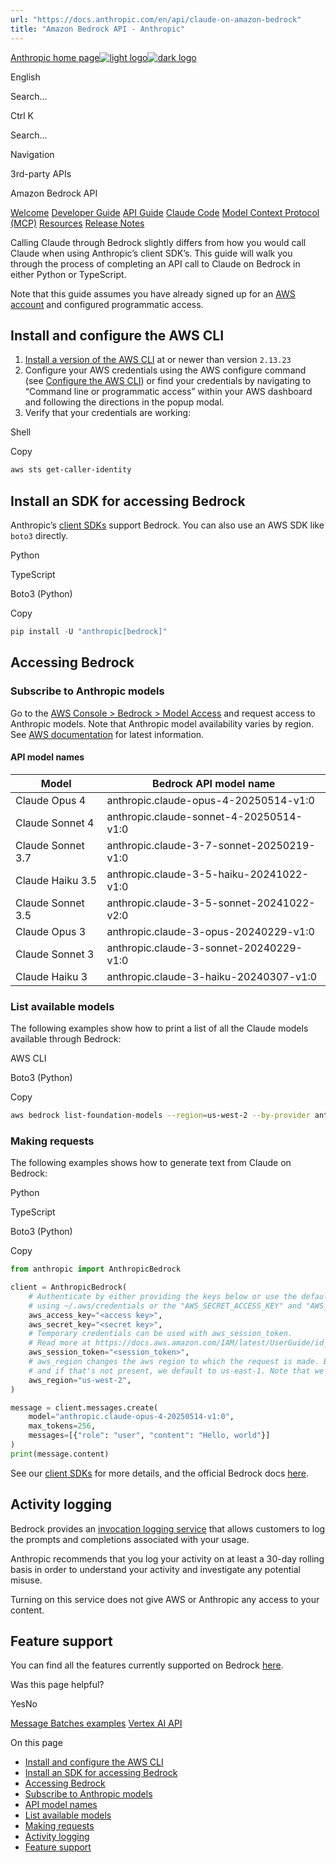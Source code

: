 ```yaml
---
url: "https://docs.anthropic.com/en/api/claude-on-amazon-bedrock"
title: "Amazon Bedrock API - Anthropic"
---
```


[Anthropic home page![light logo](https://mintlify.s3.us-west-1.amazonaws.com/anthropic/logo/light.svg)![dark logo](https://mintlify.s3.us-west-1.amazonaws.com/anthropic/logo/dark.svg)](https://docs.anthropic.com/)

English

Search...

Ctrl K

Search...

Navigation

3rd-party APIs

Amazon Bedrock API

[Welcome](https://docs.anthropic.com/en/home) [Developer Guide](https://docs.anthropic.com/en/docs/intro) [API Guide](https://docs.anthropic.com/en/api/overview) [Claude Code](https://docs.anthropic.com/en/docs/claude-code/overview) [Model Context Protocol (MCP)](https://docs.anthropic.com/en/docs/mcp) [Resources](https://docs.anthropic.com/en/resources/overview) [Release Notes](https://docs.anthropic.com/en/release-notes/overview)

Calling Claude through Bedrock slightly differs from how you would call Claude when using Anthropic’s client SDK’s. This guide will walk you through the process of completing an API call to Claude on Bedrock in either Python or TypeScript.

Note that this guide assumes you have already signed up for an [AWS account](https://portal.aws.amazon.com/billing/signup) and configured programmatic access.

## [​](https://docs.anthropic.com/en/api/claude-on-amazon-bedrock\#install-and-configure-the-aws-cli)  Install and configure the AWS CLI

1. [Install a version of the AWS CLI](https://docs.aws.amazon.com/cli/latest/userguide/cli-chap-welcome.html) at or newer than version `2.13.23`
2. Configure your AWS credentials using the AWS configure command (see [Configure the AWS CLI](https://docs.aws.amazon.com/cli/latest/userguide/cli-chap-configure.html)) or find your credentials by navigating to “Command line or programmatic access” within your AWS dashboard and following the directions in the popup modal.
3. Verify that your credentials are working:

Shell

Copy

```bash
aws sts get-caller-identity

```

## [​](https://docs.anthropic.com/en/api/claude-on-amazon-bedrock\#install-an-sdk-for-accessing-bedrock)  Install an SDK for accessing Bedrock

Anthropic’s [client SDKs](https://docs.anthropic.com/en/api/client-sdks) support Bedrock. You can also use an AWS SDK like `boto3` directly.

Python

TypeScript

Boto3 (Python)

Copy

```Python
pip install -U "anthropic[bedrock]"

```

## [​](https://docs.anthropic.com/en/api/claude-on-amazon-bedrock\#accessing-bedrock)  Accessing Bedrock

### [​](https://docs.anthropic.com/en/api/claude-on-amazon-bedrock\#subscribe-to-anthropic-models)  Subscribe to Anthropic models

Go to the [AWS Console > Bedrock > Model Access](https://console.aws.amazon.com/bedrock/home?region=us-west-2#/modelaccess) and request access to Anthropic models. Note that Anthropic model availability varies by region. See [AWS documentation](https://docs.aws.amazon.com/bedrock/latest/userguide/models-regions.html) for latest information.

#### [​](https://docs.anthropic.com/en/api/claude-on-amazon-bedrock\#api-model-names)  API model names

| Model | Bedrock API model name |
| --- | --- |
| Claude Opus 4 | anthropic.claude-opus-4-20250514-v1:0 |
| Claude Sonnet 4 | anthropic.claude-sonnet-4-20250514-v1:0 |
| Claude Sonnet 3.7 | anthropic.claude-3-7-sonnet-20250219-v1:0 |
| Claude Haiku 3.5 | anthropic.claude-3-5-haiku-20241022-v1:0 |
| Claude Sonnet 3.5 | anthropic.claude-3-5-sonnet-20241022-v2:0 |
| Claude Opus 3 | anthropic.claude-3-opus-20240229-v1:0 |
| Claude Sonnet 3 | anthropic.claude-3-sonnet-20240229-v1:0 |
| Claude Haiku 3 | anthropic.claude-3-haiku-20240307-v1:0 |

### [​](https://docs.anthropic.com/en/api/claude-on-amazon-bedrock\#list-available-models)  List available models

The following examples show how to print a list of all the Claude models available through Bedrock:

AWS CLI

Boto3 (Python)

Copy

```bash
aws bedrock list-foundation-models --region=us-west-2 --by-provider anthropic --query "modelSummaries[*].modelId"

```

### [​](https://docs.anthropic.com/en/api/claude-on-amazon-bedrock\#making-requests)  Making requests

The following examples shows how to generate text from Claude on Bedrock:

Python

TypeScript

Boto3 (Python)

Copy

```Python
from anthropic import AnthropicBedrock

client = AnthropicBedrock(
    # Authenticate by either providing the keys below or use the default AWS credential providers, such as
    # using ~/.aws/credentials or the "AWS_SECRET_ACCESS_KEY" and "AWS_ACCESS_KEY_ID" environment variables.
    aws_access_key="<access key>",
    aws_secret_key="<secret key>",
    # Temporary credentials can be used with aws_session_token.
    # Read more at https://docs.aws.amazon.com/IAM/latest/UserGuide/id_credentials_temp.html.
    aws_session_token="<session_token>",
    # aws_region changes the aws region to which the request is made. By default, we read AWS_REGION,
    # and if that's not present, we default to us-east-1. Note that we do not read ~/.aws/config for the region.
    aws_region="us-west-2",
)

message = client.messages.create(
    model="anthropic.claude-opus-4-20250514-v1:0",
    max_tokens=256,
    messages=[{"role": "user", "content": "Hello, world"}]
)
print(message.content)

```

See our [client SDKs](https://docs.anthropic.com/en/api/client-sdks) for more details, and the official Bedrock docs [here](https://docs.aws.amazon.com/bedrock/).

## [​](https://docs.anthropic.com/en/api/claude-on-amazon-bedrock\#activity-logging)  Activity logging

Bedrock provides an [invocation logging service](https://docs.aws.amazon.com/bedrock/latest/userguide/model-invocation-logging.html) that allows customers to log the prompts and completions associated with your usage.

Anthropic recommends that you log your activity on at least a 30-day rolling basis in order to understand your activity and investigate any potential misuse.

Turning on this service does not give AWS or Anthropic any access to your content.

## [​](https://docs.anthropic.com/en/api/claude-on-amazon-bedrock\#feature-support)  Feature support

You can find all the features currently supported on Bedrock [here](https://docs.anthropic.com/en/docs/build-with-claude/overview).

Was this page helpful?

YesNo

[Message Batches examples](https://docs.anthropic.com/en/api/messages-batch-examples) [Vertex AI API](https://docs.anthropic.com/en/api/claude-on-vertex-ai)

On this page

- [Install and configure the AWS CLI](https://docs.anthropic.com/en/api/claude-on-amazon-bedrock#install-and-configure-the-aws-cli)
- [Install an SDK for accessing Bedrock](https://docs.anthropic.com/en/api/claude-on-amazon-bedrock#install-an-sdk-for-accessing-bedrock)
- [Accessing Bedrock](https://docs.anthropic.com/en/api/claude-on-amazon-bedrock#accessing-bedrock)
- [Subscribe to Anthropic models](https://docs.anthropic.com/en/api/claude-on-amazon-bedrock#subscribe-to-anthropic-models)
- [API model names](https://docs.anthropic.com/en/api/claude-on-amazon-bedrock#api-model-names)
- [List available models](https://docs.anthropic.com/en/api/claude-on-amazon-bedrock#list-available-models)
- [Making requests](https://docs.anthropic.com/en/api/claude-on-amazon-bedrock#making-requests)
- [Activity logging](https://docs.anthropic.com/en/api/claude-on-amazon-bedrock#activity-logging)
- [Feature support](https://docs.anthropic.com/en/api/claude-on-amazon-bedrock#feature-support)